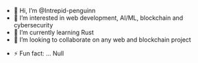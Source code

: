 - 👋 Hi, I’m @Intrepid-penguinn
- 👀 I’m interested in web development, AI/ML, blockchain and cybersecurity
- 🌱 I’m currently learning Rust
- 💞️ I’m looking to collaborate on any web and blockchain project
<!---- 📫 How to reach me ...
- 😄 Pronouns: ...
--->
- ⚡ Fun fact: ... Null

<!---
Intrepid-penguin/Intrepid-penguin is a ✨ special ✨ repository because its `README.md` (this file) appears on your GitHub profile.
You can click the Preview link to take a look at your changes.
--->
